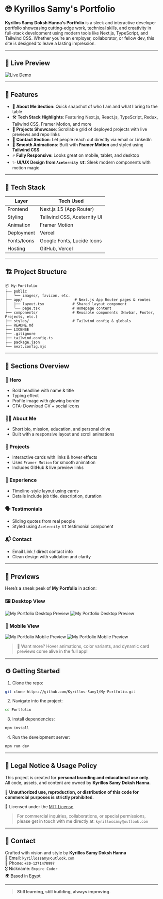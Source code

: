 # 🌐 Kyrillos Samy's Portfolio

**Kyrillos Samy Doksh Hanna's Portfolio** is a sleek and interactive developer portfolio showcasing cutting-edge work, technical skills, and creativity in full-stack development using modern tools like Next.js, TypeScript, and Tailwind CSS. Whether you're an employer, collaborator, or fellow dev, this site is designed to leave a lasting impression.

---

## 🚀 Live Preview

[![Live Demo](https://img.shields.io/badge/Live%20Demo-Portfolio-2E8B57?style=for-the-badge&logo=vercel&logoColor=white)](https://my-portfolio-mu-three-16.vercel.app/)  

---

## 🎯 Features

- 🧠 **About Me Section**: Quick snapshot of who I am and what I bring to the table  
- 🛠️ **Tech Stack Highlights**: Featuring Next.js, React.js, TypeScript, Redux, Tailwind CSS, Framer Motion, and more  
- 📁 **Projects Showcase**: Scrollable grid of deployed projects with live previews and repo links  
- 💬 **Contact Section**: Let people reach out directly via email or LinkedIn  
- 🎨 **Smooth Animations**: Built with **Framer Motion** and styled using **Tailwind CSS**  
- ⚡ **Fully Responsive**: Looks great on mobile, tablet, and desktop  
- ✨ **UI/UX Design from `Aceternity UI`**: Sleek modern components with motion magic

---

## 🧠 Tech Stack

| Layer        | Tech Used                     |
|--------------|-------------------------------|
| Frontend     | Next.js 15 (App Router)       |
| Styling      | Tailwind CSS, Aceternity UI   |
| Animation    | Framer Motion                 |
| Deployment   | Vercel                        |
| Fonts/Icons  | Google Fonts, Lucide Icons    |
| Hosting      | GitHub, Vercel                |

---

## 🏗️ Project Structure

```
📦 My-Portfolio
├── public                     
│   └── images/, favicon, etc.
├── app/                        # Next.js App Router pages & routes
│   ├── layout.tsx             # Shared layout component
│   └── page.tsx               # Homepage content
├── components/                # Reusable components (Navbar, Footer, Projects, etc.)
├── styles/                    # Tailwind config & globals
├── README.md
├── LICENSE
├── .gitignore
├── tailwind.config.ts
├── package.json
└── next.config.mjs
```

---

## 📌 Sections Overview

### 🎯 Hero

- Bold headline with name & title  
- Typing effect 
- Profile image with glowing border  
- CTA: Download CV + social icons 

### 👨‍💼 About Me

- Short bio, mission, education, and personal drive  
- Built with a responsive layout and scroll animations  

### 💼 Projects

- Interactive cards with links & hover effects  
- Uses `Framer Motion` for smooth animation  
- Includes GitHub & live preview links  

### 🧠 Experience

- Timeline-style layout using cards  
- Details include job title, description, duration  

### 🗣️ Testimonials

- Sliding quotes from real people  
- Styled using `Aceternity UI` testimonial component  

### 📬 Contact

- Email Link / direct contact info  
- Clean design with validation and clarity  

---

## 📸 Previews

Here’s a sneak peek of **My Portfolio** in action:

### 🖼️ Desktop View

![My Portfolio Desktop Preview](./assets/previews/desktop-preview/1-desktop-preview.png)
![My Portfolio Desktop Preview](./assets/previews/desktop-preview/2-desktop-preview.png)

### 📱 Mobile View

![My Portfolio Mobile Preview](./assets/previews/mobile-preview/1-mobile-preview.png)
![My Portfolio Mobile Preview](./assets/previews/mobile-preview/2-mobile-preview.png)

> 🎥 Want more? Hover animations, color variants, and dynamic card previews come alive in the full app!

---

## ⚙️ Getting Started

1. Clone the repo:

```bash
git clone https://github.com/Kyrillos-Samy1/My-Portfolio.git
```

2. Navigate into the project:

```bash
cd Portfolio
```

3. Install dependencies:

```bash
npm install
```

4. Run the development server:

```bash
npm run dev
```

---

## 🔐 Legal Notice & Usage Policy

This project is created for **personal branding and educational use only**.  
All code, assets, and content are owned by **Kyrillos Samy Doksh Hanna**.

🚫 **Unauthorized use, reproduction, or distribution of this code for commercial purposes is strictly prohibited**.

📄 Licensed under the [MIT License](./LICENSE).

> For commercial inquiries, collaborations, or special permissions, please get in touch with me directly at: `kyrillossamy@outlook.com`
---

## 💬 Contact

Crafted with vision and style by **Kyrillos Samy Doksh Hanna**  
📧 Email: `kyrillossamy@outlook.com`  
📱 Phone: `+20-1271470997`  
🎖️ Nickname: `Empire Coder`  
🌍 Based in Egypt

---

> **Still learning, still building, always improving.**
